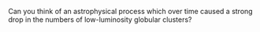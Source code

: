 Can you think of an astrophysical process which over time caused
a strong drop in the numbers of low-luminosity globular clusters?
